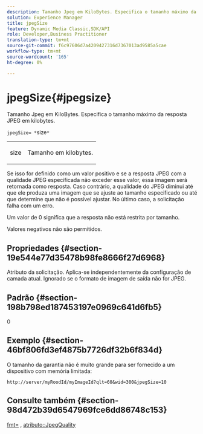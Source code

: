 ```yaml
---
description: Tamanho Jpeg em KiloBytes. Especifica o tamanho máximo da resposta JPEG em kilobytes.
solution: Experience Manager
title: jpegSize
feature: Dynamic Media Classic,SDK/API
role: Developer,Business Practitioner
translation-type: tm+mt
source-git-commit: f6c97606d7a4209427316d7367013ad9585a5cae
workflow-type: tm+mt
source-wordcount: '165'
ht-degree: 0%

---
```



# jpegSize{#jpegsize}

Tamanho Jpeg em KiloBytes. Especifica o tamanho máximo da resposta JPEG em kilobytes.

`jpegSize= *`size`*`

<table id="simpletable_EC2A8D8B65854B45B9CB184DA1069355"> 
 <tr class="strow"> 
  <td class="stentry"> <p><span class="codeph"> <span class="varname"> size</span></span> </p> </td> 
  <td class="stentry"> <p>Tamanho em kilobytes. </p></td> 
 </tr> 
</table>

Se isso for definido como um valor positivo e se a resposta JPEG com a qualidade JPEG especificada não exceder esse valor, essa imagem será retornada como resposta. Caso contrário, a qualidade do JPEG diminui até que ele produza uma imagem que se ajuste ao tamanho especificado ou até que determine que não é possível ajustar. No último caso, a solicitação falha com um erro.

Um valor de 0 significa que a resposta não está restrita por tamanho.

Valores negativos não são permitidos.

## Propriedades {#section-19e544e77d35478b98fe8666f27d6968}

Atributo da solicitação. Aplica-se independentemente da configuração de camada atual. Ignorado se o formato de imagem de saída não for JPEG.

## Padrão {#section-198b798ed187453197e0969c641d6fb5}

0

## Exemplo {#section-46bf806fd3ef4875b7726df32b6f834d}

O tamanho da garantia não é muito grande para ser fornecido a um dispositivo com memória limitada:

`http://server/myRoodId/myImageId?qlt=60&wid=300&jpegSize=10`

## Consulte também {#section-98d472b39d6547969fce6dd86748c153}

[fmt=](../../../../../is-api/http-ref/image-serving-api-ref/c-http-protocol-reference/c-command-reference/r-is-http-fmt.md#reference-cdf10043423b45ba9fe15157fb3ae37a) ,  [atributo::JpegQuality](../../../../../is-api/image-catalog/image-serving-api-ref/c-image-catalog-reference/c-attributes-reference/r-jpegquality.md#reference-4a879e7c46024c8a898a9fd226f9eb09)
